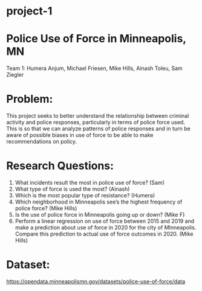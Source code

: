 # project-1
# Police Use of Force in Minneapolis, MN

Team 1: Humera Anjum, Michael Friesen, Mike Hills, Ainash Toleu, Sam Ziegler

# Problem:
This project seeks to better understand the relationship between criminal activity and police responses, particularly in terms of police force used. This is so that we can analyze patterns of police responses and in turn be aware of possible biases in use of force to be able to make recommendations on policy.
	
# Research Questions:
1.	What incidents result the most in police use of force? (Sam)
2.	What type of force is used the most? (Ainash)
3.	Which is the most popular type of resistance? (Humera)
4.	Which neighborhood in Minneapolis see’s the highest frequency of police force? (Mike Hills)
5.	Is the use of police force in Minneapolis going up or down? (Mike F)
6.	Perform a linear regression on use of force between 2015 and 2019 and make a prediction about use of force in 2020 for the city of MInneapolis.  Compare this prediction to actual use of force outcomes in 2020. (Mike Hills)

# Dataset:

https://opendata.minneapolismn.gov/datasets/police-use-of-force/data


